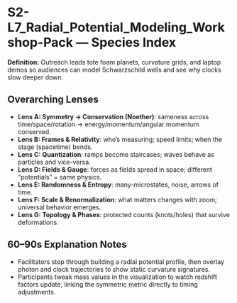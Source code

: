 # S2-L7_Radial_Potential_Modeling_Workshop-Pack — Species Index
**Definition:** Outreach leads tote foam planets, curvature grids, and laptop demos so audiences can model Schwarzschild wells and see why clocks slow deeper down.

## Overarching Lenses

- **Lens A: Symmetry -> Conservation (Noether)**: sameness across time/space/rotation → energy/momentum/angular momentum conserved.
- **Lens B: Frames & Relativity**: who’s measuring; speed limits; when the stage (spacetime) bends.
- **Lens C: Quantization**: ramps become staircases; waves behave as particles and vice-versa.
- **Lens D: Fields & Gauge**: forces as fields spread in space; different “potentials” = same physics.
- **Lens E: Randomness & Entropy**: many-microstates, noise, arrows of time.
- **Lens F: Scale & Renormalization**: what matters changes with zoom; universal behavior emerges.
- **Lens G: Topology & Phases**: protected counts (knots/holes) that survive deformations.

## 60–90s Explanation Notes
- Facilitators step through building a radial potential profile, then overlay photon and clock trajectories to show static curvature signatures.
- Participants tweak mass values in the visualization to watch redshift factors update, linking the symmetric metric directly to timing adjustments.
